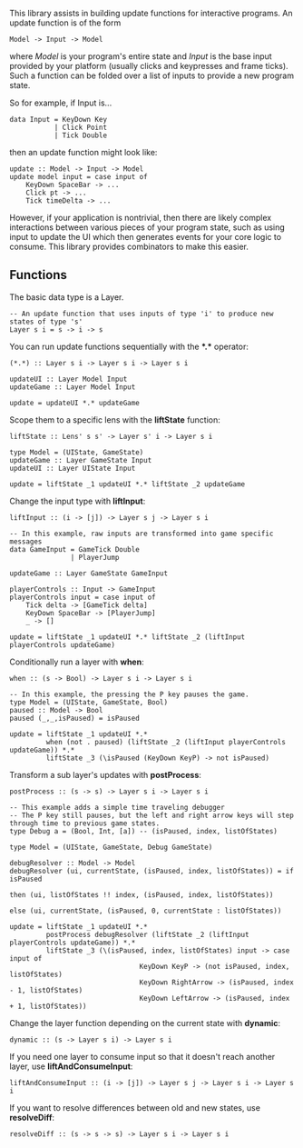 This library assists in building update functions for interactive programs. An update function is of the form

    Model -> Input -> Model

where *Model* is your program's entire state and *Input* is the base input provided by your platform (usually clicks and keypresses and frame ticks).
Such a function can be folded over a list of inputs to provide a new program state.

So for example, if Input is...

    data Input = KeyDown Key
               | Click Point
               | Tick Double

then an update function might look like:

    update :: Model -> Input -> Model
    update model input = case input of
        KeyDown SpaceBar -> ...
        Click pt -> ...
        Tick timeDelta -> ...

However, if your application is nontrivial, then there are likely complex interactions between various pieces of your program state, such as using input to update the UI which then generates events for your core logic to consume. This library provides combinators to make this easier.

## Functions

The basic data type is a Layer.

    -- An update function that uses inputs of type 'i' to produce new states of type 's'
    Layer s i = s -> i -> s

You can run update functions sequentially with the __\*.\*__ operator:

    (*.*) :: Layer s i -> Layer s i -> Layer s i

    updateUI :: Layer Model Input
    updateGame :: Layer Model Input
    
    update = updateUI *.* updateGame

Scope them to a specific lens with the __liftState__ function:

    liftState :: Lens' s s' -> Layer s' i -> Layer s i

    type Model = (UIState, GameState)
    updateGame :: Layer GameState Input
    updateUI :: Layer UIState Input

    update = liftState _1 updateUI *.* liftState _2 updateGame

Change the input type with __liftInput__:

    liftInput :: (i -> [j]) -> Layer s j -> Layer s i

    -- In this example, raw inputs are transformed into game specific messages
    data GameInput = GameTick Double
                   | PlayerJump

    updateGame :: Layer GameState GameInput

    playerControls :: Input -> GameInput
    playerControls input = case input of
        Tick delta -> [GameTick delta]
        KeyDown SpaceBar -> [PlayerJump]
        _ -> []

    update = liftState _1 updateUI *.* liftState _2 (liftInput playerControls updateGame)

Conditionally run a layer with __when__:

    when :: (s -> Bool) -> Layer s i -> Layer s i

    -- In this example, the pressing the P key pauses the game.
    type Model = (UIState, GameState, Bool)
    paused :: Model -> Bool
    paused (_,_,isPaused) = isPaused

    update = liftState _1 updateUI *.*
             when (not . paused) (liftState _2 (liftInput playerControls updateGame)) *.*
             liftState _3 (\isPaused (KeyDown KeyP) -> not isPaused)

Transform a sub layer's updates with __postProcess__:

    postProcess :: (s -> s) -> Layer s i -> Layer s i

    -- This example adds a simple time traveling debugger
    -- The P key still pauses, but the left and right arrow keys will step through time to previous game states.
    type Debug a = (Bool, Int, [a]) -- (isPaused, index, listOfStates)

    type Model = (UIState, GameState, Debug GameState)

    debugResolver :: Model -> Model
    debugResolver (ui, currentState, (isPaused, index, listOfStates)) = if isPaused
                                                                           then (ui, listOfStates !! index, (isPaused, index, listOfStates))
                                                                           else (ui, currentState, (isPaused, 0, currentState : listOfStates))

    update = liftState _1 updateUI *.*
             postProcess debugResolver (liftState _2 (liftInput playerControls updateGame)) *.*
             liftState _3 (\(isPaused, index, listOfStates) input -> case input of
                                    KeyDown KeyP -> (not isPaused, index, listOfStates)
                                    KeyDown RightArrow -> (isPaused, index - 1, listOfStates)
                                    KeyDown LeftArrow -> (isPaused, index + 1, listOfStates))

Change the layer function depending on the current state with __dynamic__:

    dynamic :: (s -> Layer s i) -> Layer s i

If you need one layer to consume input so that it doesn't reach another layer, use __liftAndConsumeInput__:

    liftAndConsumeInput :: (i -> [j]) -> Layer s j -> Layer s i -> Layer s i

If you want to resolve differences between old and new states, use __resolveDiff__:

    resolveDiff :: (s -> s -> s) -> Layer s i -> Layer s i
